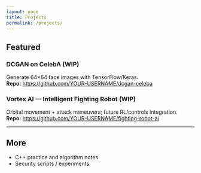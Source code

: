 ```yaml
---
layout: page
title: Projects
permalink: /projects/
---
```


## Featured

### DCGAN on CelebA (WIP)
Generate 64×64 face images with TensorFlow/Keras.  
**Repo:** https://github.com/YOUR-USERNAME/dcgan-celeba

### Vortex AI — Intelligent Fighting Robot (WIP)
Orbital movement + attack maneuvers; future RL/controls integration.  
**Repo:** https://github.com/YOUR-USERNAME/fighting-robot-ai

---

## More
- C++ practice and algorithm notes  
- Security scripts / experiments  
